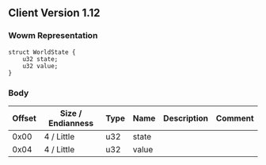 ## Client Version 1.12

### Wowm Representation
```rust,ignore
struct WorldState {
    u32 state;
    u32 value;
}
```
### Body

| Offset | Size / Endianness | Type | Name | Description | Comment |
| ------ | ----------------- | ---- | ---- | ----------- | ------- |
| 0x00 | 4 / Little | u32 | state |  |  |
| 0x04 | 4 / Little | u32 | value |  |  |


